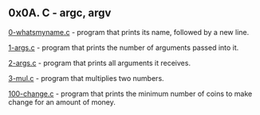 ## 0x0A. C - argc, argv

[0-whatsmyname.c](./0-whatsmyname.c) - program that prints its name, followed by a new line.

[1-args.c](./1-args.c) - program that prints the number of arguments passed into it.

[2-args.c](./2-args.c) - program that prints all arguments it receives.

[3-mul.c](./3-mul.c) - program that multiplies two numbers.

[100-change.c](./100-change) - program that prints the minimum number of coins to make change for an amount of money.


